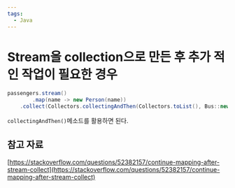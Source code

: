 ```yaml
---
tags:
  - Java
---
```

# Stream을 collection으로 만든 후 추가 적인 작업이 필요한 경우

```java
passengers.stream()
		.map(name -> new Person(name))
    .collect(Collectors.collectingAndThen(Collectors.toList(), Bus::new));
```

`collectingAndThen()`메소드를 활용하면 된다.

## 참고 자료

[https://stackoverflow.com/questions/52382157/continue-mapping-after-stream-collect](https://stackoverflow.com/questions/52382157/continue-mapping-after-stream-collect)